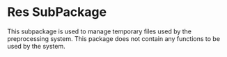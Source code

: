 # Res SubPackage

This subpackage is used to manage temporary files used by the preprocessing system. This package does not contain any functions to be used by the system.